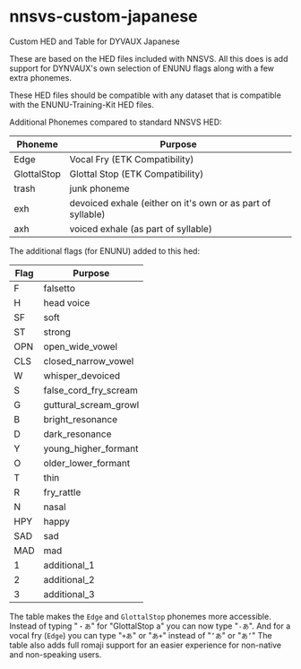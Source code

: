 # nnsvs-custom-japanese
Custom HED and Table for DYVAUX Japanese

These are based on the HED files included with NNSVS.
All this does is add support for DYNVAUX's own selection of ENUNU flags along with a few extra phonemes.

These HED files should be compatible with any dataset that is compatible with the ENUNU-Training-Kit HED files.

Additional Phonemes compared to standard NNSVS HED:

| Phoneme     | Purpose                                                     |
|-------------|-------------------------------------------------------------|
| Edge        | Vocal Fry (ETK Compatibility)                               |
| GlottalStop | Glottal Stop (ETK Compatibility)                            |
| trash       | junk phoneme                                                |
| exh         | devoiced exhale (either on it's own or as part of syllable) |
| axh         | voiced exhale (as part of syllable)                         |

The additional flags (for ENUNU) added to this hed:

| Flag | Purpose               |
|------|-----------------------|
| F    | falsetto              |
| H    | head voice            |
| SF   | soft                  |
| ST   | strong                |
| OPN  | open_wide_vowel       |
| CLS  | closed_narrow_vowel   |
| W    | whisper_devoiced      |
| S    | false_cord_fry_scream |
| G    | guttural_scream_growl |
| B    | bright_resonance      |
| D    | dark_resonance        |
| Y    | young_higher_formant  |
| O    | older_lower_formant   |
| T    | thin                  |
| R    | fry_rattle            |
| N    | nasal                 |
| HPY  | happy                 |
| SAD  | sad                   |
| MAD  | mad                   |
| 1    | additional_1          |
| 2    | additional_2          |
| 3    | additional_3          |

The table makes the `Edge` and `GlottalStop` phonemes more accessible.
Instead of typing "`・あ`" for "GlottalStop a" you can now type "`-あ`".
And for a vocal fry (`Edge`) you can type "`+あ`" or "`あ+`" instead of "`’あ`" or "`あ’`"
The table also adds full romaji support for an easier experience for non-native and non-speaking users.
